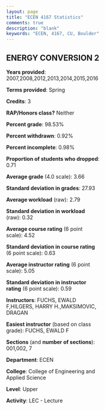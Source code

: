 ```yaml
---
layout: page
title: "ECEN 4167 Statistics"
comments: true
description: "blank"
keywords: "ECEN, 4167, CU, Boulder"
--- 
```

<head>
<script src="https://ajax.googleapis.com/ajax/libs/jquery/2.1.3/jquery.min.js"></script>
<script src="https://dl.dropboxusercontent.com/s/pc42nxpaw1ea4o9/highcharts.js?dl=0"></script>
<!-- <script src="../assets/js/highcharts.js"></script> -->
<style type="text/css">@font-face {
	font-family: "Bebas Neue";
	src: url(https://www.filehosting.org/file/details/544349/BebasNeue%20Regular.otf) format("opentype");
	}
	h1.Bebas { 
		font-family: "Bebas Neue", Verdana, Tahoma;
	}
</style>
</head>
<body>
	<div id="container" style="float: right; width: 45%; height: 88%; margin-left: 2.5%; margin-right: 2.5%;"></div>
	<script language="JavaScript">
		$(document).ready(function() {
		var chart = {type: 'column'};
		var title = {text: 'Grade Distribution'};
		var xAxis = {categories: ['A','B','C','D','F'],crosshair: true};
		var yAxis = {min: 0,title: {text: 'Percentage'}};
		var tooltip = {headerFormat: '<center><b><span style="font-size:20px">{point.key}</span></b></center>',
		               pointFormat: '<td style="padding:0"><b>{point.y:.1f}%</b></td>',
		               footerFormat: '</table>',shared: true,useHTML: true};
		var plotOptions = {column: {pointPadding: 0.0,borderWidth: 0}};  
		var credits = {enabled: false};var series= [{name: 'Percent',data: [81.16,10.87,7.25,0.72,0.0,]}];
		var json = {};
		json.chart = chart;
		json.title = title;
		json.tooltip = tooltip;
		json.xAxis = xAxis;
		json.yAxis = yAxis;  
		json.series = series;
		json.plotOptions = plotOptions;  
		json.credits = credits;
		$('#container').highcharts(json);
	});
	</script>
</body>
			   
## ENERGY CONVERSION 2

**Years provided**: 2007,2008,2012,2013,2014,2015,2016

**Terms provided**: Spring

**Credits**: 3

**RAP/Honors class?** Neither

**Percent grade**: 98.53%

**Percent withdrawn**: 0.92%

**Percent incomplete**: 0.98%

**Proportion of students who dropped**: 0.71

**Average grade** (4.0 scale): 3.66

**Standard deviation in grades**: 27.93

**Average workload** (raw): 2.79

**Standard deviation in workload** (raw): 0.32

**Average course rating** (6 point scale): 4.52

**Standard deviation in course rating** (6 point scale): 0.63

**Average instructor rating** (6 point scale): 5.05

**Standard deviation in instructor rating** (6 point scale): 0.59

**Instructors**: FUCHS, EWALD F,HILGERS, HARRY H.,MAKSIMOVIC, DRAGAN

**Easiest instructor** (based on class grade): FUCHS, EWALD F

**Sections** (and **number of sections**): 001,002, 7

**Department**: ECEN

**College**: College of Engineering and Applied Science

**Level**: Upper

**Activity**: LEC - Lecture
